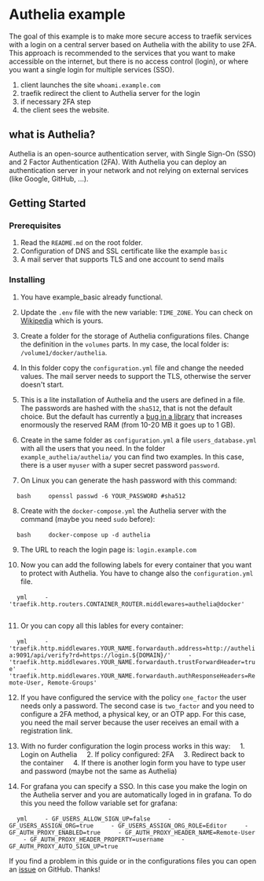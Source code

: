 # Authelia example

The goal of this example is to make more secure access to traefik services with a login on a central server based on Authelia with the ability to use 2FA.
This approach is recommended to the services that you want to make accessible on the internet, but there is no access control (login), or where you want a single login for multiple services (SSO).

1. client launches the site `whoami.example.com`
2. traefik redirect the client to Authelia server for the login
3. if necessary 2FA step
4. the client sees the website.

## what is Authelia?
Authelia is an open-source authentication server, with Single Sign-On (SSO) and 2 Factor Authentication (2FA). With Authelia you can deploy an authentication server in your network and not relying on external services (like Google, GitHub, ...).


## Getting Started

### Prerequisites

1. Read the `README.md` on the root folder.
2. Configuration of DNS and SSL certificate like the example `basic`
3. A mail server that supports TLS and one account to send mails

### Installing

1. You have example_basic already functional.

2. Update the `.env` file with the new variable: `TIME_ZONE`. You can check on [Wikipedia](https://en.wikipedia.org/wiki/List_of_tz_database_time_zones) which is yours.

3. Create a folder for the storage of Authelia configurations files. Change the definition in the `volumes` parts. In my case, the local folder is: `/volume1/docker/authelia`.

4. In this folder copy the `configuration.yml` file and change the needed values. The mail server needs to support the TLS, otherwise the server doesn't start.

5. This is a lite installation of Authelia and the users are defined in a file. The passwords are hashed with the `sha512`, that is not the default choice. But the default has currently a [bug in a library](https://github.com/authelia/authelia/issues/845) that increases enormously the reserved RAM (from 10-20 MB it goes up to 1 GB).

6. Create in the same folder as `configuration.yml` a file `users_database.yml` with all the users that you need. In the folder `example_authelia/authelia/` you can find two examples. In this case, there is a user `myuser` with a super secret password `password`.

7. On Linux you can generate the hash password with this command:

    ```bash
    openssl passwd -6 YOUR_PASSWORD #sha512
    ```

8. Create with the `docker-compose.yml` the Authelia server with the command (maybe you need `sudo` before):

    ```bash
    docker-compose up -d authelia
    ```

9. The URL to reach the login page is: `login.example.com`

10. Now you can add the following labels for every container that you want to protect with Authelia. You have to change also the `configuration.yml` file.

    ```yml
    - 'traefik.http.routers.CONTAINER_ROUTER.middlewares=authelia@docker'
    ```

11. Or you can copy all this lables for every container:

    ```yml
    - 'traefik.http.middlewares.YOUR_NAME.forwardauth.address=http://authelia:9091/api/verify?rd=https://login.${DOMAIN}/'
    - 'traefik.http.middlewares.YOUR_NAME.forwardauth.trustForwardHeader=true'
    - 'traefik.http.middlewares.YOUR_NAME.forwardauth.authResponseHeaders=Remote-User, Remote-Groups'
    ```

12. If you have configured the service with the policy `one_factor` the user needs only a password. The second case is `two_factor` and you need to configure a 2FA method, a physical key, or an OTP app. For this case, you need the mail server because the user receives an email with a registration link.

13. With no furder configuration the login process works in this way:
    1. Login on Authelia
    2. If policy configured: 2FA
    3. Redirect back to the container
    4. If there is another login form you have to type user and password (maybe not the same as Authelia)

14. For grafana you can specify a SSO. In this case you make the login on the Authelia server and you are automatically loged in in grafana. To do this you need the follow variable set for grafana:

    ```yml
    - GF_USERS_ALLOW_SIGN_UP=false
    - GF_USERS_ASSIGN_ORG=true
    - GF_USERS_ASSIGN_ORG_ROLE=Editor
    - GF_AUTH_PROXY_ENABLED=true
    - GF_AUTH_PROXY_HEADER_NAME=Remote-User
    - GF_AUTH_PROXY_HEADER_PROPERTY=username
    - GF_AUTH_PROXY_AUTO_SIGN_UP=true
    ```


If you find a problem in this guide or in the configurations files you can open an [issue](https://github.com/frigi83/traefik-examples/issues) on GitHub. Thanks!
